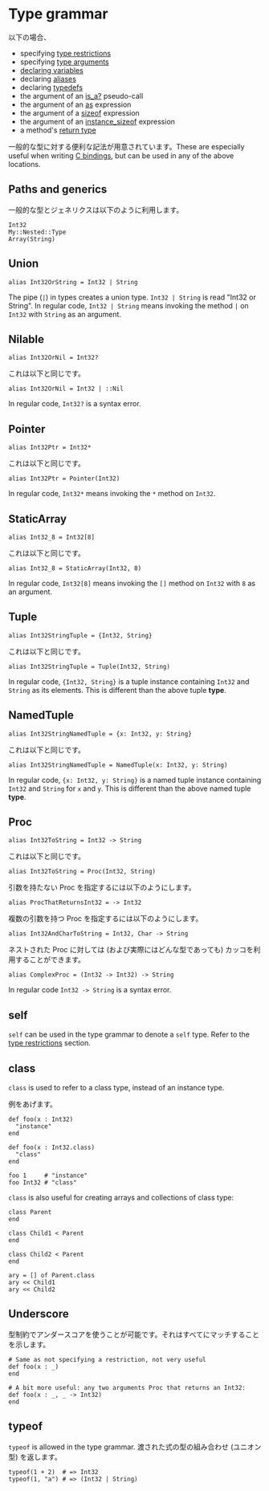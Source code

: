 # Type grammar

以下の場合、

* specifying [type restrictions](type_restrictions.html)
* specifying [type arguments](generics.html)
* [declaring variables](declare_var.html)
* declaring [aliases](alias.html)
* declaring [typedefs](c_bindings/type.html)
* the argument of an [is_a?](is_a.html) pseudo-call
* the argument of an [as](as.html) expression
* the argument of a [sizeof](sizeof.html) expression
* the argument of an [instance_sizeof](instance_sizeof.html) expression
* a method's [return type](return_types.html)

一般的な型に対する便利な記法が用意されています。These are especially useful when writing [C bindings](c_bindings/index.html), but can be used in any of the above locations.

## Paths and generics

一般的な型とジェネリクスは以下のように利用します。

```crystal
Int32
My::Nested::Type
Array(String)
```

## Union

```crystal
alias Int32OrString = Int32 | String
```

The pipe (`|`) in types creates a union type. `Int32 | String` is read "Int32 or String". In regular code, `Int32 | String` means invoking the method `|` on `Int32` with `String` as an argument.

## Nilable

```crystal
alias Int32OrNil = Int32?
```

これは以下と同じです。

```crystal
alias Int32OrNil = Int32 | ::Nil
```

In regular code, `Int32?` is a syntax error.

## Pointer

```crystal
alias Int32Ptr = Int32*
```

これは以下と同じです。

```crystal
alias Int32Ptr = Pointer(Int32)
```

In regular code, `Int32*` means invoking the `*` method on `Int32`.

## StaticArray

```crystal
alias Int32_8 = Int32[8]
```

これは以下と同じです。

```crystal
alias Int32_8 = StaticArray(Int32, 8)
```

In regular code, `Int32[8]` means invoking the `[]` method on `Int32` with `8` as an argument.

## Tuple

```crystal
alias Int32StringTuple = {Int32, String}
```

これは以下と同じです。

```crystal
alias Int32StringTuple = Tuple(Int32, String)
```

In regular code, `{Int32, String}` is a tuple instance containing `Int32` and `String` as its elements. This is different than the above tuple **type**.

## NamedTuple

```crystal
alias Int32StringNamedTuple = {x: Int32, y: String}
```

これは以下と同じです。

```crystal
alias Int32StringNamedTuple = NamedTuple(x: Int32, y: String)
```

In regular code, `{x: Int32, y: String}` is a named tuple instance containing `Int32` and `String` for `x` and `y`. This is different than the above named tuple **type**.

## Proc

```crystal
alias Int32ToString = Int32 -> String
```

これは以下と同じです。

```crystal
alias Int32ToString = Proc(Int32, String)
```

引数を持たない Proc を指定するには以下のようにします。

```crystal
alias ProcThatReturnsInt32 = -> Int32
```

複数の引数を持つ Proc を指定するには以下のようにします。

```crystal
alias Int32AndCharToString = Int32, Char -> String
```

ネストされた Proc に対しては (および実際にはどんな型であっても) カッコを利用することができます。

```crystal
alias ComplexProc = (Int32 -> Int32) -> String
```

In regular code `Int32 -> String` is a syntax error.

## self

`self` can be used in the type grammar to denote a `self` type. Refer to the [type restrictions](type_restrictions.html) section.

## class

`class` is used to refer to a class type, instead of an instance type.

例をあげます。

```crystal
def foo(x : Int32)
  "instance"
end

def foo(x : Int32.class)
  "class"
end

foo 1     # "instance"
foo Int32 # "class"
```

`class` is also useful for creating arrays and collections of class type:

```crystal
class Parent
end

class Child1 < Parent
end

class Child2 < Parent
end

ary = [] of Parent.class
ary << Child1
ary << Child2
```

## Underscore

型制約でアンダースコアを使うことが可能です。それはすべてにマッチすることを示します。

```crystal
# Same as not specifying a restriction, not very useful
def foo(x : _)
end

# A bit more useful: any two arguments Proc that returns an Int32:
def foo(x : _, _ -> Int32)
end
```

## typeof

`typeof` is allowed in the type grammar. 渡された式の型の組み合わせ (ユニオン型) を返します。

```crystal
typeof(1 + 2)  # => Int32
typeof(1, "a") # => (Int32 | String)
```
